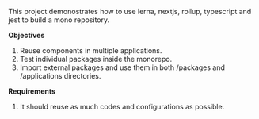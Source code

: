 This project demonostrates how to use lerna, nextjs, rollup, typescript and jest to build a mono repository. 

**Objectives**

1. Reuse components in multiple applications.
2. Test individual packages inside the monorepo.
3. Import external packages and use them in both /packages and /applications directories.

**Requirements**
1. It should reuse as much codes and configurations as possible.
